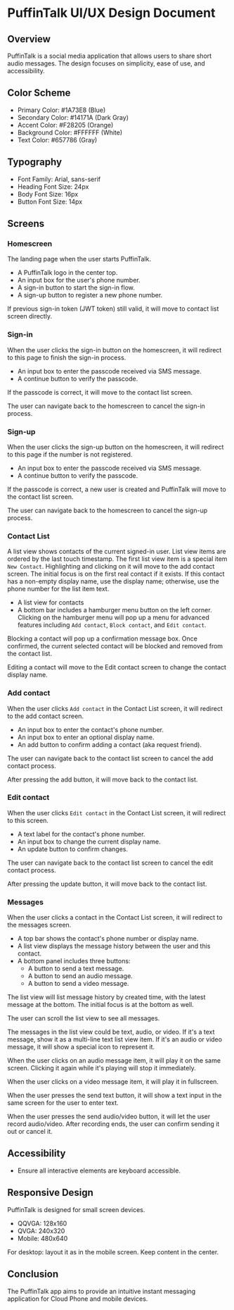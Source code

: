 # PuffinTalk UI/UX Design Document

## Overview
PuffinTalk is a social media application that allows users to share short audio messages. The design focuses on simplicity, ease of use, and accessibility.

## Color Scheme
- Primary Color: #1A73E8 (Blue)
- Secondary Color: #14171A (Dark Gray)
- Accent Color: #F28205 (Orange)
- Background Color: #FFFFFF (White)
- Text Color: #657786 (Gray)

## Typography
- Font Family: Arial, sans-serif
- Heading Font Size: 24px
- Body Font Size: 16px
- Button Font Size: 14px

## Screens
### Homescreen
The landing page when the user starts PuffinTalk.
- A PuffinTalk logo in the center top.
- An input box for the user's phone number.
- A sign-in button to start the sign-in flow.
- A sign-up button to register a new phone number.

If previous sign-in token (JWT token) still valid, it will move to contact list screen directly.

### Sign-in
When the user clicks the sign-in button on the homescreen, it will redirect to this page to finish the sign-in process.
- An input box to enter the passcode received via SMS message.
- A continue button to verify the passcode.

If the passcode is correct, it will move to the contact list screen.

The user can navigate back to the homescreen to cancel the sign-in process.

### Sign-up
When the user clicks the sign-up button on the homescreen, it will redirect to this page if the number is not registered.
- An input box to enter the passcode received via SMS message.
- A continue button to verify the passcode.

If the passcode is correct, a new user is created and PuffinTalk will move to the contact list screen.

The user can navigate back to the homescreen to cancel the sign-up process.

### Contact List
A list view shows contacts of the current signed-in user. List view items are ordered by the last touch timestamp. The first list view item is a special item `New Contact`. Highlighting and clicking on it will move to the add contact screen. The initial focus is on the first real contact if it exists. If this contact has a non-empty display name, use the display name; otherwise, use the phone number for the list item text.

- A list view for contacts
- A bottom bar includes a hamburger menu button on the left corner. Clicking on the hamburger menu will pop up a menu for advanced features including `Add contact`, `Block contact`, and `Edit contact`.

Blocking a contact will pop up a confirmation message box. Once confirmed, the current selected contact will be blocked and removed from the contact list.

Editing a contact will move to the Edit contact screen to change the contact display name.

### Add contact
When the user clicks `Add contact` in the Contact List screen, it will redirect to the add contact screen.

- An input box to enter the contact's phone number.
- An input box to enter an optional display name.
- An add button to confirm adding a contact (aka request friend).

The user can navigate back to the contact list screen to cancel the add contact process.

After pressing the add button, it will move back to the contact list.

### Edit contact
When the user clicks `Edit contact` in the Contact List screen, it will redirect to this screen.

- A text label for the contact's phone number.
- An input box to change the current display name.
- An update button to confirm changes.

The user can navigate back to the contact list screen to cancel the edit contact process.

After pressing the update button, it will move back to the contact list.

### Messages
When the user clicks a contact in the Contact List screen, it will redirect to the messages screen.

- A top bar shows the contact's phone number or display name.
- A list view displays the message history between the user and this contact.
- A bottom panel includes three buttons:
  - A button to send a text message.
  - A button to send an audio message.
  - A button to send a video message.

The list view will list message history by created time, with the latest message at the bottom. The initial focus is at the bottom as well.

The user can scroll the list view to see all messages.

The messages in the list view could be text, audio, or video. If it's a text message, show it as a multi-line text list view item. If it's an audio or video message, it will show a special icon to represent it.

When the user clicks on an audio message item, it will play it on the same screen. Clicking it again while it's playing will stop it immediately.

When the user clicks on a video message item, it will play it in fullscreen.

When the user presses the send text button, it will show a text input in the same screen for the user to enter text.

When the user presses the send audio/video button, it will let the user record audio/video. After recording ends, the user can confirm sending it out or cancel it.

## Accessibility
- Ensure all interactive elements are keyboard accessible.

## Responsive Design
PuffinTalk is designed for small screen devices.
- QQVGA: 128x160
- QVGA: 240x320
- Mobile: 480x640

For desktop: layout it as in the mobile screen. Keep content in the center.

## Conclusion
The PuffinTalk app aims to provide an intuitive instant messaging application for Cloud Phone and mobile devices.

